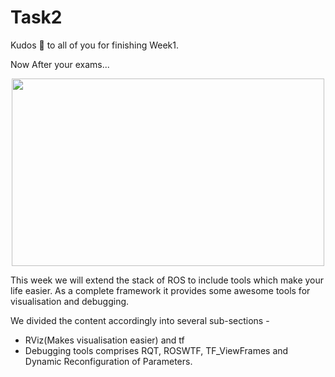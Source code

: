 # Task2

Kudos :clap: to all of you for finishing Week1.


Now After your exams...</br>
<p align = "center">
<img height = "300" width = "500" src="../assests/serious.gif"/></br>
</p>

This week we will extend the stack of ROS to include tools which make your life easier. As a complete framework it provides some awesome tools for visualisation and debugging.

We divided the content accordingly into several sub-sections - 

 - RViz(Makes visualisation easier) and tf
 - Debugging tools comprises RQT, ROSWTF, TF_ViewFrames and Dynamic    Reconfiguration of Parameters.